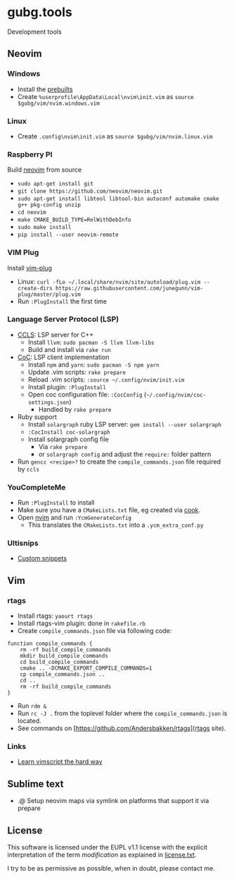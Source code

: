 gubg.tools
==========

Development tools

## Neovim

### Windows

* Install the [prebuilts](https://github.com/neovim/neovim/wiki/Installing-Neovim)
* Create `%userprofile\AppData\Local\nvim\init.vim` as `source $gubg/vim/nvim.windows.vim`

### Linux

* Create `.config\nvim\init.vim` as `source $gubg/vim/nvim.linux.vim`

### Raspberry PI

Build [neovim](https://github.com/neovim/neovim.git) from source
* `sudo apt-get install git`
* `git clone https://github.com/neovim/neovim.git`
* `sudo apt-get install libtool libtool-bin autoconf automake cmake g++ pkg-config unzip`
* `cd neovim`
* `make CMAKE_BUILD_TYPE=RelWithDebInfo`
* `sudo make install`
* `pip install --user neovim-remote`

### VIM Plug

Install [vim-plug](https://github.com/junegunn/vim-plug)

* Linux: `curl -fLo ~/.local/share/nvim/site/autoload/plug.vim --create-dirs https://raw.githubusercontent.com/junegunn/vim-plug/master/plug.vim`
* Run `:PlugInstall` the first time

### Language Server Protocol (LSP)

* [CCLS](https://github.com/MaskRay/ccls): LSP server for C++
  * Install `llvm`: `sudo pacman -S llvm llvm-libs`
  * Build and install via `rake run`
* [CoC](https://github.com/neoclide/coc.nvim): LSP client implementation
  * Install `npm` and `yarn`: `sudo pacman -S npm yarn`
  * Update .vim scripts: `rake prepare`
  * Reload .vim scripts: `:source ~/.config/nvim/init.vim`
  * Install plugin: `:PlugInstall`
  * Open coc configuration file: `:CocConfig` (`~/.config/nvim/coc-settings.json`)
    * Handled by `rake prepare`
* Ruby support
  * Install `solargraph` ruby LSP server: `gem install --user solargraph`
  * `:CocInstall coc-solargraph`
  * Install solargraph config file
    * Via `rake prepare`
    * or `solargraph config` and adjust the `require:` folder pattern
* Run `gencc <recipe>?` to create the `compile_commands.json` file required by `ccls` 

### YouCompleteMe

* Run `:PlugInstall` to install
* Make sure you have a `CMakeLists.txt` file, eg created via [cook](http://cook-build.org).
* Open [nvim](https://neovim.org) and run `:YcmGenerateConfig`
  * This translates the `CMakeLists.txt` into a `.ycm_extra_conf.py`

### Ultisnips

* [Custom snippets](https://jdhao.github.io/2019/04/17/neovim_snippet_s1/)

## Vim

### rtags

* Install rtags: `yaourt rtags`
* Install rtags-vim plugin: done in `rakefile.rb`
* Create `compile_commands.json` file via following code:

```
function compile_commands {
    rm -rf build_compile_commands
    mkdir build_compile_commands
    cd build_compile_commands
    cmake .. -DCMAKE_EXPORT_COMPILE_COMMANDS=1
    cp compile_commands.json ..
    cd ..
    rm -rf build_compile_commands
}
```

* Run `rdm &`
* Run `rc -J .` from the toplevel folder where the `compile_commands.json` is located.
* See commands on [https://github.com/Andersbakken/rtags](rtags site).

### Links

* [Learn vimscript the hard way](http://learnvimscriptthehardway.stevelosh.com/)

## Sublime text

* .@ Setup neovim maps via symlink on platforms that support it via prepare

## License

This software is licensed under the EUPL v1.1 license with the explicit interpretation of the term _modification_ as explained in [license.txt](license.txt).

I try to be as permissive as possible, when in doubt, please contact me.
